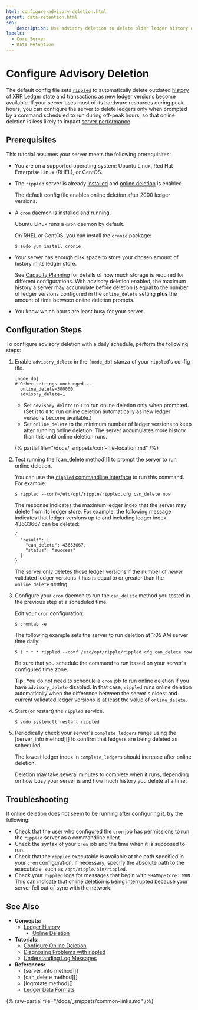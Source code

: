 ```yaml
---
html: configure-advisory-deletion.html
parent: data-retention.html
seo:
    description: Use advisory deletion to delete older ledger history on a schedule rather than as new history becomes available.
labels:
  - Core Server
  - Data Retention
---
```

# Configure Advisory Deletion

The default config file sets [`rippled`](../../../concepts/networks-and-servers/index.md) to automatically delete outdated [history](../../../concepts/networks-and-servers/ledger-history.md) of XRP Ledger state and transactions as new ledger versions become available. If your server uses most of its hardware resources during peak hours, you can configure the server to delete ledgers only when prompted by a command scheduled to run during off-peak hours, so that online deletion is less likely to impact [server performance](../../installation/capacity-planning.md).

## Prerequisites

This tutorial assumes your server meets the following prerequisites:

- You are on a supported operating system: Ubuntu Linux, Red Hat Enterprise Linux (RHEL), or CentOS.

- The `rippled` server is already [installed](../../installation/index.md) and [online deletion](online-deletion.md) is enabled.

    The default config file enables online deletion after 2000 ledger versions.

- A `cron` daemon is installed and running.

    Ubuntu Linux runs a `cron` daemon by default.

    On RHEL or CentOS, you can install the `cronie` package:

    ```
    $ sudo yum install cronie
    ```

- Your server has enough disk space to store your chosen amount of history in its ledger store.

    See [Capacity Planning](../../installation/capacity-planning.md) for details of how much storage is required for different configurations. With advisory deletion enabled, the maximum history a server may accumulate before deletion is equal to the number of ledger versions configured in the `online_delete` setting **plus** the amount of time between online deletion prompts.

- You know which hours are least busy for your server.

## Configuration Steps

To configure advisory deletion with a daily schedule, perform the following steps:

1. Enable `advisory_delete` in the `[node_db]` stanza of your `rippled`'s config file.

    ```
    [node_db]
    # Other settings unchanged ...
      online_delete=300000
      advisory_delete=1
    ```

    - Set `advisory_delete` to `1` to run online deletion only when prompted. (Set it to `0` to run online deletion automatically as new ledger versions become available.)
    - Set `online_delete` to the minimum number of ledger versions to keep after running online deletion. The server accumulates more history than this until online deletion runs.

    {% partial file="/docs/_snippets/conf-file-location.md" /%}

2. Test running the [can_delete method][] to prompt the server to run online deletion.

    You can use the [`rippled` commandline interface](../../../tutorials/http-websocket-apis/get-started.md#commandline) to run this command. For example:

    ```
    $ rippled --conf=/etc/opt/ripple/rippled.cfg can_delete now
    ```

    The response indicates the maximum ledger index that the server may delete from its ledger store. For example, the following message indicates that ledger versions up to and including ledger index 43633667 can be deleted:

    ```
    {
      "result": {
        "can_delete": 43633667,
        "status": "success"
      }
    }
    ```

    The server only deletes those ledger versions if the number of _newer_ validated ledger versions it has is equal to or greater than the `online_delete` setting.

3. Configure your `cron` daemon to run the `can_delete` method you tested in the previous step at a scheduled time.

    Edit your `cron` configuration:

    ```
    $ crontab -e
    ```

    The following example sets the server to run deletion at 1:05 AM server time daily:

    ```
    5 1 * * * rippled --conf /etc/opt/ripple/rippled.cfg can_delete now
    ```

    Be sure that you schedule the command to run based on your server's configured time zone.

    **Tip:** You do not need to schedule a `cron` job to run online deletion if you have `advisory_delete` disabled. In that case, `rippled` runs online deletion automatically when the difference between the server's oldest and current validated ledger versions is at least the value of `online_delete`.

4. Start (or restart) the `rippled` service.

    ```
    $ sudo systemctl restart rippled
    ```

5. Periodically check your server's `complete_ledgers` range using the [server_info method][] to confirm that ledgers are being deleted as scheduled.

    The lowest ledger index in `complete_ledgers` should increase after online deletion.

    Deletion may take several minutes to complete when it runs, depending on how busy your server is and how much history you delete at a time.

## Troubleshooting

If online deletion does not seem to be running after configuring it, try the following:

- Check that the user who configured the `cron` job has permissions to run the `rippled` server as a commandline client.
- Check the syntax of your `cron` job and the time when it is supposed to run.
- Check that the `rippled` executable is available at the path specified in your `cron` configuration. If necessary, specify the absolute path to the executable, such as `/opt/ripple/bin/rippled`.
- Check your `rippled` logs for messages that begin with `SHAMapStore::WRN`. This can indicate that [online deletion is being interrupted](online-deletion.md#interrupting-online-deletion) because your server fell out of sync with the network.

## See Also

- **Concepts:**
    - [Ledger History](../../../concepts/networks-and-servers/ledger-history.md)
        - [Online Deletion](online-deletion.md)
- **Tutorials:**
    - [Configure Online Deletion](configure-online-deletion.md)
    - [Diagnosing Problems with rippled](../../troubleshooting/diagnosing-problems.md)
    - [Understanding Log Messages](../../troubleshooting/understanding-log-messages.md)
- **References:**
    - [server_info method][]
    - [can_delete method][]
    - [logrotate method][]
    - [Ledger Data Formats](../../../references/protocol/ledger-data/index.md)

{% raw-partial file="/docs/_snippets/common-links.md" /%}

